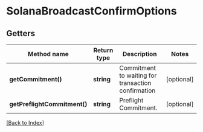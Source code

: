 # SolanaBroadcastConfirmOptions

## Getters

Method name | Return type | Description | Notes
------------ | ------------- | ------------- | -------------
**getCommitment()** | **string** | Commitment to waiting for transaction confirmation | [optional]
**getPreflightCommitment()** | **string** | Preflight Commitment. | [optional]

[[Back to Index]](../index.md)
